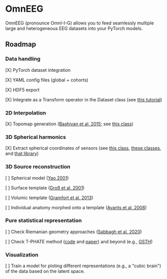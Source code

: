 # OmnEEG

OmnEEG (pronounce OmnI-I-G) allows you to feed seamlessly multiple large and heterogeneous EEG datasets into your PyTorch models.

## Roadmap

### Data handling

[X] PyTorch dataset integration

[X] YAML config files (global + cohorts)

[X] HDF5 export

[X] Integrate as a Transform operator in the Dataset class (see [this tutorial](https://pytorch.org/tutorials/beginner/data_loading_tutorial.html#transforms))

### 2D Interpolation

[X] Topomap generation ([Bashivan et al. 2015](https://arxiv.org/abs/1511.06448); see [this class](https://github.com/mne-tools/mne-python/blob/0ec28e9ad8e234ea51266644ae1ac35a2bc11f46/mne/viz/topomap.py#L629))

### 3D Spherical harmonics

[X] Extract spherical coordinates of sensors (see [this class](https://mne.tools/dev/generated/mne.bem.fit_sphere_to_headshape.html), [these classes](https://github.com/mne-tools/mne-python/blob/35e466f3fbb71cc7b976ae1a88b97409adabf694/mne/transforms.py#L1001), and [that library](https://shtools.github.io/SHTOOLS/pyshexpandlsq.html))

### 3D Source reconstruction

[ ] Spherical model ([Yao 2001](https://mne.tools/1.1/auto_tutorials/preprocessing/55_setting_eeg_reference.html#using-an-infinite-reference-rest))

[ ] Surface template ([Groß et al. 2001](https://mne.tools/1.1/auto_examples/inverse/dics_source_power.html#compute-source-power-using-dics-beamformer))

[ ] Volumic template ([Gramfort et al. 2013](https://mne.tools/1.1/auto_examples/inverse/compute_mne_inverse_volume.html))

[ ] Individual anatomy morphed onto a template ([Avants et al. 2008](https://mne.tools/1.1/auto_examples/inverse/morph_volume_stc.html#sphx-glr-auto-examples-inverse-morph-volume-stc-py))

### Pure statistical representation

[ ] Check Riemanian geometry approaches ([Sabbagh et al. 2020](https://www.sciencedirect.com/science/article/pii/S1053811920303797))

[ ] Check T-PHATE method ([code](https://github.com/KrishnaswamyLab/TPHATE) and [paper](https://www.nature.com/articles/s43588-023-00419-0)) and beyond (e.g., [GSTH](https://github.com/KrishnaswamyLab/GSTH))

### Visualization

[ ] Train a model for ploting different representations (e.g., a "cubic brain") of the data based on the latent space.

